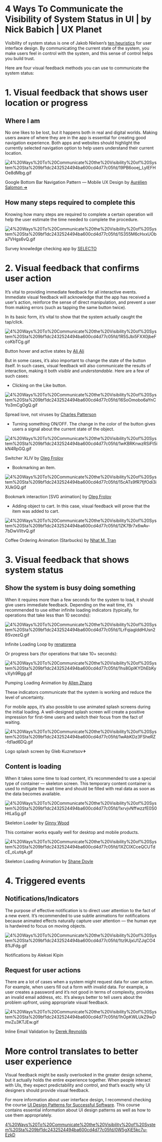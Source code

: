 # 4 Ways To Communicate the Visibility of System Status in UI | by Nick Babich | UX Planet

Visibility of system status is one of Jakob Nielsen’s [ten heuristics](https://www.nngroup.com/articles/ten-usability-heuristics/) for user interface design. By communicating the current state of the system, you make users feel in control with the system, and this sense of control helps you build trust.

Here are four visual feedback methods you can use to communicate the system status:

# 1. Visual feedback that shows user location or progress

## Where I am

No one likes to be lost, but it happens both in real and digital worlds. Making users aware of where they are in the app is essential for creating good navigation experience. Both apps and websites should highlight the currently selected navigation option to help users understand their current location.

![4%20Ways%20To%20Communicate%20the%20Visibility%20of%20System%20Sta%209bf1dc2432524494ba600cd4d77c05fd/19PB6ooej_LyIEFHOe8dMbg.gif](4%20Ways%20To%20Communicate%20the%20Visibility%20of%20System%20Sta%209bf1dc2432524494ba600cd4d77c05fd/19PB6ooej_LyIEFHOe8dMbg.gif)

Google Bottom Bar Navigation Pattern — Mobile UX Design by [Aurélien Salomon ➔](https://dribbble.com/aureliensalomon)

## How many steps required to complete this

Knowing how many steps are required to complete a certain operation will help the user estimate the time needed to complete the procedure.

![4%20Ways%20To%20Communicate%20the%20Visibility%20of%20System%20Sta%209bf1dc2432524494ba600cd4d77c05fd/1S355M6cHxxUOba7VHgs6vQ.gif](4%20Ways%20To%20Communicate%20the%20Visibility%20of%20System%20Sta%209bf1dc2432524494ba600cd4d77c05fd/1S355M6cHxxUOba7VHgs6vQ.gif)

Survey knowledge checking app by [SELECTO](https://dribbble.com/selecto)

# 2. Visual feedback that confirms user action

It’s vital to providing immediate feedback for all interactive events. Immediate visual feedback will acknowledge that the app has received a user’s action, reinforce the sense of direct manipulation, and prevent a user from making errors (such as tapping the same button twice).

In its basic form, it’s vital to show that the system actually caught the tap/click.

![4%20Ways%20To%20Communicate%20the%20Visibility%20of%20System%20Sta%209bf1dc2432524494ba600cd4d77c05fd/1R5SJbi5FXX0jbeFcoKbTCg.gif](4%20Ways%20To%20Communicate%20the%20Visibility%20of%20System%20Sta%209bf1dc2432524494ba600cd4d77c05fd/1R5SJbi5FXX0jbeFcoKbTCg.gif)

Button hover and active states by [Ali Ali](https://dribbble.com/alialithinks)

But in some cases, it’s also important to change the state of the button itself. In such cases, visual feedback will also communicate the results of interaction, making it both *visible* and *understandable*. Here are a few of such cases:

- Clicking on the Like button.

![4%20Ways%20To%20Communicate%20the%20Visibility%20of%20System%20Sta%209bf1dc2432524494ba600cd4d77c05fd/16SoOmobo6aYnCYo3mCgOgQ.gif](4%20Ways%20To%20Communicate%20the%20Visibility%20of%20System%20Sta%209bf1dc2432524494ba600cd4d77c05fd/16SoOmobo6aYnCYo3mCgOgQ.gif)

Spread love, not viruses by [Charles Patterson](https://dribbble.com/CharlesPatterson)

- Turning something ON/OFF. The change in the color of the button gives users a signal about the current state of the object.

![4%20Ways%20To%20Communicate%20the%20Visibility%20of%20System%20Sta%209bf1dc2432524494ba600cd4d77c05fd/1wKBRKnwzRSiFt5ikN4RpGQ.gif](4%20Ways%20To%20Communicate%20the%20Visibility%20of%20System%20Sta%209bf1dc2432524494ba600cd4d77c05fd/1wKBRKnwzRSiFt5ikN4RpGQ.gif)

Switcher XLIV by [Oleg Frolov](https://dribbble.com/Volorf)

- Bookmarking an item.

![4%20Ways%20To%20Communicate%20the%20Visibility%20of%20System%20Sta%209bf1dc2432524494ba600cd4d77c05fd/15cATs9fR7fjfOdi3iXUkGQ.gif](4%20Ways%20To%20Communicate%20the%20Visibility%20of%20System%20Sta%209bf1dc2432524494ba600cd4d77c05fd/15cATs9fR7fjfOdi3iXUkGQ.gif)

Bookmark interaction [SVG animation] by [Oleg Frolov](https://dribbble.com/Volorf)

- Adding object to cart. In this case, visual feedback will prove that the item was added to cart.

![4%20Ways%20To%20Communicate%20the%20Visibility%20of%20System%20Sta%209bf1dc2432524494ba600cd4d77c05fd/1ZK7Br7x6wAv-7bDwVlItvQ.gif](4%20Ways%20To%20Communicate%20the%20Visibility%20of%20System%20Sta%209bf1dc2432524494ba600cd4d77c05fd/1ZK7Br7x6wAv-7bDwVlItvQ.gif)

Coffee Ordering Animation (Starbucks) by [Nhat M. Tran](https://dribbble.com/nhat-creates)

# 3. Visual feedback that shows system status

## Show the system is busy doing something

When it requires more than a few seconds for the system to load, it should give users immediate feedback. Depending on the wait time, it’s recommended to use either infinite loading indicators (typically, for operations that take less than 10 seconds):

![4%20Ways%20To%20Communicate%20the%20Visibility%20of%20System%20Sta%209bf1dc2432524494ba600cd4d77c05fd/1LrFqiaglddHUsn28SvzezQ.gif](4%20Ways%20To%20Communicate%20the%20Visibility%20of%20System%20Sta%209bf1dc2432524494ba600cd4d77c05fd/1LrFqiaglddHUsn28SvzezQ.gif)

Infinite Loading Loop by [renatorena](https://dribbble.com/renatorena)

Or progress bars (for operations that take 10+ seconds):

![4%20Ways%20To%20Communicate%20the%20Visibility%20of%20System%20Sta%209bf1dc2432524494ba600cd4d77c05fd/1hs8GpIKYDhEbKyvXyh9Rgg.gif](4%20Ways%20To%20Communicate%20the%20Visibility%20of%20System%20Sta%209bf1dc2432524494ba600cd4d77c05fd/1hs8GpIKYDhEbKyvXyh9Rgg.gif)

Pumping Loading Animation by [Allen Zhang](https://dribbble.com/az86)

These indicators communicate that the system is working and reduce the level of uncertainty.

For mobile apps, it’s also possible to use animated splash screens during the initial loading. A well-designed splash screen will create a positive impression for first-time users and switch their focus from the fact of waiting.

![4%20Ways%20To%20Communicate%20the%20Visibility%20of%20System%20Sta%209bf1dc2432524494ba600cd4d77c05fd/1wAbKDz3FSheRZ-fd1ad6DQ.gif](4%20Ways%20To%20Communicate%20the%20Visibility%20of%20System%20Sta%209bf1dc2432524494ba600cd4d77c05fd/1wAbKDz3FSheRZ-fd1ad6DQ.gif)

Logo splash screen by Gleb Kuznetsov✈

## Content is loading

When it takes some time to load content, it’s recommended to use a special type of container — skeleton screen. This temporary content container is used to mitigate the wait time and should be filled with real data as soon as the data becomes available.

![4%20Ways%20To%20Communicate%20the%20Visibility%20of%20System%20Sta%209bf1dc2432524494ba600cd4d77c05fd/1xrvjvNffwzzfE0S0HtLaSg.gif](4%20Ways%20To%20Communicate%20the%20Visibility%20of%20System%20Sta%209bf1dc2432524494ba600cd4d77c05fd/1xrvjvNffwzzfE0S0HtLaSg.gif)

Skeleton Loader by [Ginny Wood](https://dribbble.com/ginnywood)

This container works equally well for desktop and mobile products.

![4%20Ways%20To%20Communicate%20the%20Visibility%20of%20System%20Sta%209bf1dc2432524494ba600cd4d77c05fd/1XZClXCceQCUTdcE_oLutqA.gif](4%20Ways%20To%20Communicate%20the%20Visibility%20of%20System%20Sta%209bf1dc2432524494ba600cd4d77c05fd/1XZClXCceQCUTdcE_oLutqA.gif)

Skeleton Loading Animation by [Shane Doyle](https://dribbble.com/ElWexicano)

# 4. Triggered events

## Notifications/Indicators

The purpose of effective notification is to direct user attention to the fact of a new event. It’s recommended to use subtle animations for notifications because animated effects naturally capture user attention — the human eye is hardwired to focus on moving objects.

![4%20Ways%20To%20Communicate%20the%20Visibility%20of%20System%20Sta%209bf1dc2432524494ba600cd4d77c05fd/1tz9UjxlJ1ZJqCO481lJFdg.gif](4%20Ways%20To%20Communicate%20the%20Visibility%20of%20System%20Sta%209bf1dc2432524494ba600cd4d77c05fd/1tz9UjxlJ1ZJqCO481lJFdg.gif)

Notifications by Aleksei Kipin

## Request for user actions

There are a lot of cases when a system might request data for user action. For example, when users fill out a form with invalid data. For example, a user creates a password and it’s not good in terms of complexity, provides an invalid email address, etc. It’s always better to tell users about the problem upfront, using appropriate visual feedback.

![4%20Ways%20To%20Communicate%20the%20Visibility%20of%20System%20Sta%209bf1dc2432524494ba600cd4d77c05fd/1hOpKWLUkZ9wDmvZu3KTJEw.gif](4%20Ways%20To%20Communicate%20the%20Visibility%20of%20System%20Sta%209bf1dc2432524494ba600cd4d77c05fd/1hOpKWLUkZ9wDmvZu3KTJEw.gif)

Inline Email Validation by [Derek Reynolds](https://dribbble.com/derek)

# More control translates to better user experience

Visual feedback might be easily overlooked in the greater design scheme, but it actually holds the entire experience together. When people interact with UIs, they expect predictability and control, and that’s exactly why UI designers should provide visual feedback.

For more information about user interface design, I recommend checking the course [UI Design Patterns for Successful Software](https://www.interaction-design.org/courses/ui-design-patterns-for-successful-software?ep=ux-planet). This course contains essential information about UI design patterns as well as how to use them appropriately.

[4%20Ways%20To%20Communicate%20the%20Visibility%20of%20System%20Sta%209bf1dc2432524494ba600cd4d77c05fd/0W5gXjE5kc7u-EzkD](4%20Ways%20To%20Communicate%20the%20Visibility%20of%20System%20Sta%209bf1dc2432524494ba600cd4d77c05fd/0W5gXjE5kc7u-EzkD)